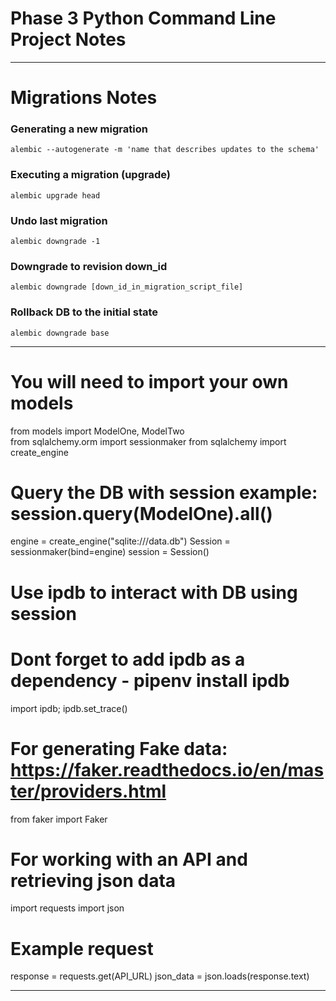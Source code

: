 # Phase 3 Python Command Line Project Notes

-------------------------------------------------------------------------------------
# Migrations Notes

### Generating a new migration

`alembic --autogenerate -m 'name that describes updates to the schema'`

### Executing a migration (upgrade)

`alembic upgrade head`

### Undo last migration

`alembic downgrade -1`

### Downgrade to revision down_id

`alembic downgrade [down_id_in_migration_script_file]`

### Rollback DB to the initial state

`alembic downgrade base`

-------------------------------------------------------------------------------------

# You will need to import your own models
from models import ModelOne, ModelTwo   
from sqlalchemy.orm import sessionmaker
from sqlalchemy import create_engine

# Query the DB with session example: session.query(ModelOne).all()
engine = create_engine("sqlite:///data.db")
Session = sessionmaker(bind=engine)
session = Session() 

# Use ipdb to interact with DB using session
# Dont forget to add ipdb as a dependency - pipenv install ipdb
import ipdb; ipdb.set_trace() 

# For generating Fake data: https://faker.readthedocs.io/en/master/providers.html
from faker import Faker 

# For working with an API and retrieving json data
import requests
import json

# Example request
response = requests.get(API_URL)
json_data = json.loads(response.text)

-------------------------------------------------------------------------------------

